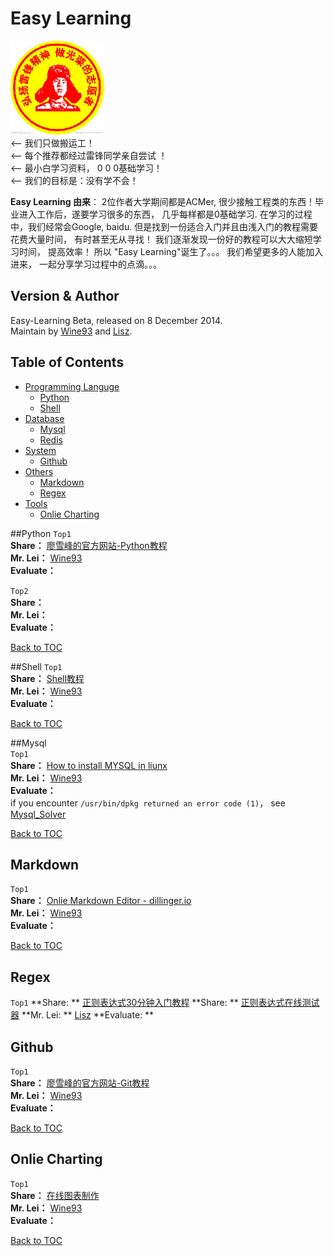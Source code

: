 

# Easy Learning
![Leifeng]  
<-- 我们只做搬运工！   
<-- 每个推荐都经过雷锋同学亲自尝试 ！    
<-- 最小白学习资料， 0 0 0基础学习！     
<-- 我们的目标是：没有学不会！  

**Easy Learning 由来**： 2位作者大学期间都是ACMer, 很少接触工程类的东西！毕业进入工作后，遂要学习很多的东西， 几乎每样都是0基础学习. 在学习的过程中，我们经常会Google, baidu. 但是找到一份适合入门并且由浅入门的教程需要花费大量时间， 有时甚至无从寻找！ 我们逐渐发现一份好的教程可以大大缩短学习时间， 提高效率！ 所以 "Easy Learning"诞生了。。。
我们希望更多的人能加入进来， 一起分享学习过程中的点滴。。。

## Version & Author
Easy-Learning Beta, released on 8 December 2014.  
Maintain by [Wine93] and [Lisz].

## Table of Contents
* [Programming Languge](#python)  
    * [Python](#python)
    * [Shell](#shell)  
* [Database](#mysql)
    * [Mysql](#mysql)
    * [Redis](#redis)  
* [System](#github)
    * [Github](#github)  
* [Others](#markdown)  
    * [Markdown](#markdown)
    * [Regex](#Regex)
* [Tools](#onlie-charting)  
    * [Onlie Charting](#onlie-charting)  

##Python
`Top1`  
**Share：** [廖雪峰的官方网站-Python教程]  
**Mr. Lei：**  [Wine93]  
**Evaluate：**  

`Top2`  
**Share：**  
**Mr. Lei：**   
**Evaluate：**  

[Back to TOC](#table-of-contents)


##Shell
`Top1`  
**Share：** [Shell教程]  
**Mr. Lei：**  [Wine93]  
**Evaluate：**  

[Back to TOC](#table-of-contents)


##Mysql  
`Top1`  
**Share：** [How to install MYSQL in liunx]  
**Mr. Lei：**  [Wine93]  
**Evaluate：**   
if you encounter `/usr/bin/dpkg returned an error code (1)`， see [Mysql_Solver]  

[Back to TOC](#table-of-contents)


## Markdown  
`Top1`  
**Share：** [Onlie Markdown Editor - dillinger.io]  
**Mr. Lei：**  [Wine93]  
**Evaluate：**  

[Back to TOC](#table-of-contents)

## Regex
`Top1`
**Share: ** [正则表达式30分钟入门教程]
**Share: ** [正则表达式在线测试器]
**Mr. Lei: ** [Lisz]
**Evaluate: **

## Github
`Top1`  
**Share：**  [廖雪峰的官方网站-Git教程]  
**Mr. Lei：**  [Wine93]  
**Evaluate：**  

[Back to TOC](#table-of-contents)  

## Onlie Charting   

`Top1`  
**Share：** [在线图表制作]  
**Mr. Lei：**  [Wine93]  
**Evaluate：**  

[Back to TOC](#table-of-contents)

[leifeng]: https://raw.githubusercontent.com/Wine93/Wine93.github.io/master/_pictures/Leifeng.jpg

[Wine93]: https://github.com/Wine93 

[Lisz]: https://github.com/lishaozhe01

[廖雪峰的官方网站-Python教程]: http://www.liaoxuefeng.com/wiki/001374738125095c955c1e6d8bb493182103fac9270762a000

[Shell教程]: http://see.xidian.edu.cn/cpp/view/6994.html

[How to install MYSQL in liunx]: http://wiki.ubuntu.org.cn/MySQL

[Mysql_Solver]: http://www.code06.com/system/dongwuming/30304.html

[Onlie Markdown Editor - dillinger.io]: http://dillinger.io/#onlie-charting

[正则表达式30分钟入门教程]: http://www.jb51.net/tools/zhengze.html

[正则表达式在线测试器]: http://regexpal.com

[廖雪峰的官方网站-Git教程]: http://www.liaoxuefeng.com/wiki/0013739516305929606dd18361248578c67b8067c8c017b000

[在线图表制作]: http://charts.udpwork.com/














